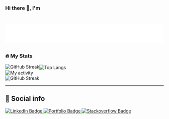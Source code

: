 <div  markdown="1">
<h3>Hi there 👋, I'm </h3>

<h1 align="center">
  <img src="https://raw.githubusercontent.com/jashanpreet-singh-99/jashanpreet-singh-99/main/name.svg" alt="Jashanpreet Singh" />
</h1>

<h3>🔥 My Stats</h3>
  
<div>
  <img src="https://github-readme-stats.vercel.app/api?username=jashanpreet-singh-99&count_private=true&show_icons=true&theme=react" alt="GitHub Streak" align="left"/>
  
  <img src="https://github-readme-stats.vercel.app/api/top-langs/?username=jashanpreet-singh-99&layout=compact&langs_count=10&theme=react" alt="Top Langs"  align="center"/>
</div>

<div>
<img src="https://github-readme-activity-graph.cyclic.app/graph?username=jashanpreet-singh-99&theme=react-dark" alt="My activity"/>
</div>
  
<div width="100">
  <img src="https://streak-stats.demolab.com/?user=jashanpreet-singh-99&theme=react" alt="GitHub Streak"/>
</div>
 
--- 

<h2>🔗 Social info</h2>

<div id="badges">
    <a href="https://www.linkedin.com/in/jashanpreet-singh-work/">
    <img src="https://img.shields.io/badge/LinkedIn-blue?style=for-the-badge&logo=linkedin&logoColor=white" alt="LinkedIn Badge"/>
    </a>
    <a href="https://jashanswork.com/">
    <img src="https://img.shields.io/badge/Portfolio-dda703?style=for-the-badge&logo=About.me&logoColor=white" alt="Portfolio Badge"/>
    </a>
    <a href="https://stackoverflow.com/users/6417843/jashanpreet-singh-chakkal/">
    <img src="https://img.shields.io/badge/Stackoverflow-fe7a16?style=for-the-badge&logo=Stackoverflow&logoColor=white" alt="Stackoverflow Badge"/>
    </a>
  </div>
</div>
